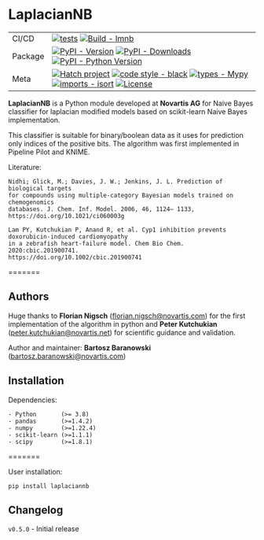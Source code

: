 # LaplacianNB

<div>

| | |
| --- | --- |
| CI/CD | [![tests](https://github.com/rdkit/lmnb/actions/workflows/tests.yml/badge.svg?branch=main&event=status)](https://github.com/rdkit/lmnb/actions/workflows/tests.yml) [![Build - lmnb](https://github.com/bbaranow/lmnb/actions/workflows/build-lmnb.yml/badge.svg)](https://github.com/bbaranow/lmnb/actions/workflows/build-lmnb.yml) |
| Package | [![PyPI - Version](https://img.shields.io/pypi/v/laplaciannb.svg?logo=pypi&label=PyPI&logoColor=gold)](https://pypi.org/project/laplaciannbs/) [![PyPI - Downloads](https://img.shields.io/pypi/dm/laplaciannb.svg?color=blue&label=Downloads&logo=pypi&logoColor=gold)](https://pypi.org/project/laplaciannb/) [![PyPI - Python Version](https://img.shields.io/pypi/pyversions/laplaciannb.svg?logo=python&label=Python&logoColor=gold)](https://pypi.org/project/laplaciannb/) |
| Meta | [![Hatch project](https://img.shields.io/badge/%F0%9F%A5%9A-Hatch-4051b5.svg)](https://github.com/pypa/hatch) [![code style - black](https://img.shields.io/badge/code%20style-black-000000.svg)](https://github.com/psf/black) [![types - Mypy](https://img.shields.io/badge/types-Mypy-blue.svg)](https://github.com/python/mypy) [![imports - isort](https://img.shields.io/badge/imports-isort-ef8336.svg)](https://github.com/pycqa/isort) [![License](https://img.shields.io/badge/License-BSD%203--Clause-blue.svg)](https://opensource.org/licenses/BSD-3-Clause)

</div>


**LaplacianNB** is a Python module developed at **Novartis AG** for Naive Bayes classifier for laplacian modified models based on scikit-learn Naive Bayes implementation.

This classifier is suitable for binary/boolean data as it uses for prediction only indices of the positive bits. The algorithm was first implemented in Pipeline Pilot and KNIME.

Literature:

```
Nidhi; Glick, M.; Davies, J. W.; Jenkins, J. L. Prediction of biological targets
for compounds using multiple-category Bayesian models trained on chemogenomics
databases. J. Chem. Inf. Model. 2006, 46, 1124– 1133,
https://doi.org/10.1021/ci060003g

Lam PY, Kutchukian P, Anand R, et al. Cyp1 inhibition prevents doxorubicin-induced cardiomyopathy
in a zebrafish heart-failure model. Chem Bio Chem. 2020:cbic.201900741.
https://doi.org/10.1002/cbic.201900741
```

=======


Authors
--------

Huge thanks to **Florian Nigsch** (florian.nigsch@novartis.com) for the first implementation of the algorithm in python and **Peter Kutchukian** (peter.kutchukian@novartis.net) for scientific guidance and validation.


Author and maintainer: **Bartosz Baranowski** (bartosz.baranowski@novartis.com)


Installation
------------

Dependencies:

```
- Python       (>= 3.8)
- pandas       (>=1.4.2)
- numpy        (>=1.22.4)
- scikit-learn (>=1.1.1)
- scipy        (>=1.8.1)
```

=======


User installation:

```pip install laplaciannb```



Changelog
---------
`v0.5.0` - Initial release
